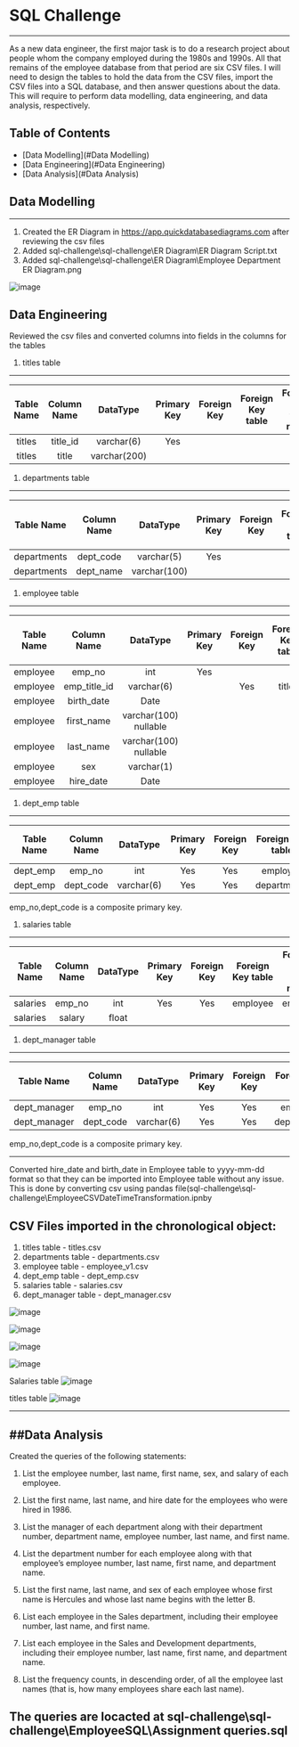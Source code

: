 # SQL Challenge

----
As a new data engineer, the first major task is to do a research project about people whom the company employed during the 1980s and 1990s. All that remains of the employee database from that period are six CSV files.
I will need to design the tables to hold the data from the CSV files, import the CSV files into a SQL database, and then answer questions about the data. This will require to perform data modelling, data engineering, and data analysis, respectively.

## Table of Contents

- [Data Modelling](#Data Modelling)
- [Data Engineering](#Data Engineering)
- [Data Analysis](#Data Analysis)

## Data Modelling
----
1. Created the ER Diagram in https://app.quickdatabasediagrams.com after reviewing the csv files
1. Added sql-challenge\sql-challenge\ER Diagram\ER Diagram Script.txt
1. Added sql-challenge\sql-challenge\ER Diagram\Employee Department ER Diagram.png

![image](https://user-images.githubusercontent.com/40103518/219360374-65b5963a-1940-42b2-a886-42a4b0affb89.png)


## Data Engineering
Reviewed the csv files and converted columns into fields in the columns for the tables
1. titles table
------
| Table Name | Column Name |  DataType |Primary Key|Foreign Key  | Foreign Key table | Foreign key firld name |
| :---: | :---: | :---: | :---: | :---: | :---: | :---: |
| titles | title_id | varchar(6) | Yes |  |  | | 
| titles | title | varchar(200) |  |  |  | | 

1. departments table
------
| Table Name | Column Name |  DataType |Primary Key|Foreign Key  | Foreign Key table | Foreign key firld name |
| :---: | :---: | :---: | :---: | :---: | :---: | :---: |
| departments | dept_code | varchar(5) | Yes |  |  | | 
| departments | dept_name | varchar(100) |  |  |  | | 


1. employee table
------------------------ 

| Table Name | Column Name |  DataType |Primary Key|Foreign Key  | Foreign Key table | Foreign key firld name |
| :---: | :---: | :---: | :---: | :---: | :---: | :---: |
| employee | emp_no | int | Yes |  |  | | 
| employee | emp_title_id | varchar(6) |  | Yes | titles | title_id | 
| employee | birth_date | Date |  |  |  | | 
| employee | first_name | varchar(100) nullable |  |  |  | | 
| employee | last_name | varchar(100) nullable |  |  |  | | 
| employee | sex | varchar(1) |  |  |  | | 
| employee | hire_date | Date |  |  |  | | 

1. dept_emp table
---------------------------------


| Table Name | Column Name |  DataType |Primary Key|Foreign Key  | Foreign Key table | Foreign key firld name |
| :---: | :---: | :---: | :---: | :---: | :---: | :---: |
| dept_emp | emp_no | int | Yes | Yes | employee |emp_no | 
| dept_emp | dept_code | varchar(6) |Yes  | Yes | departments | dept_code | 

emp_no,dept_code is a composite primary key.

1. salaries table
---------------------------------


| Table Name | Column Name |  DataType |Primary Key|Foreign Key  | Foreign Key table | Foreign key firld name |
| :---: | :---: | :---: | :---: | :---: | :---: | :---: |
| salaries | emp_no | int | Yes | Yes | employee |emp_no | 
| salaries | salary | float |  |  |  |  | 

1. dept_manager table
---------------------------------


| Table Name | Column Name |  DataType |Primary Key|Foreign Key  | Foreign Key table | Foreign key firld name |
| :---: | :---: | :---: | :---: | :---: | :---: | :---: |
| dept_manager | emp_no | int | Yes | Yes | employee |emp_no | 
| dept_manager | dept_code | varchar(6) |Yes  | Yes | departments | dept_code | 

emp_no,dept_code is a composite primary key.

----------------------------------------------------

Converted hire_date and birth_date in Employee table to yyyy-mm-dd format so that they can be imported into Employee table without any issue. This is done by converting csv using pandas file(sql-challenge\sql-challenge\EmployeeCSVDateTimeTransformation.ipnby

CSV Files imported in the chronological object:
------------------------------------------------------
1. titles table - titles.csv
1. departments table - departments.csv
1. employee table - employee_v1.csv
1. dept_emp table - dept_emp.csv
1. salaries table - salaries.csv
1. dept_manager table - dept_manager.csv


![image](https://user-images.githubusercontent.com/40103518/219365222-d3eb6300-d7a7-4e4d-8538-57782b0fd79c.png)

![image](https://user-images.githubusercontent.com/40103518/219365386-6a15440a-f144-4142-ad2b-eadc587ca2ad.png)

![image](https://user-images.githubusercontent.com/40103518/219365554-a0879ef7-fff0-4da9-9079-518930074e93.png)

![image](https://user-images.githubusercontent.com/40103518/219365947-0963edb5-8d15-4d62-92ce-f9bffc5b639c.png)

Salaries table
![image](https://user-images.githubusercontent.com/40103518/219366146-f2788c43-a432-4186-9333-3e1efe3ab8c0.png)

titles table
![image](https://user-images.githubusercontent.com/40103518/219366340-b41fe1a5-4037-4d6c-a2e4-debf0a48e53d.png)


----
##Data Analysis
----
Created the queries of the following statements: 
1. List the employee number, last name, first name, sex, and salary of each employee.

1. List the first name, last name, and hire date for the employees who were hired in 1986. 

1. List the manager of each department along with their department number, department name, employee number, last name, and first name. 
1. List the department number for each employee along with that employee’s employee number, last name, first name, and department name. 
1. List the first name, last name, and sex of each employee whose first name is Hercules and whose last name begins with the letter B. 
1. List each employee in the Sales department, including their employee number, last name, and first name. 
1. List each employee in the Sales and Development departments, including their employee number, last name, first name, and department name. 
1. List the frequency counts, in descending order, of all the employee last names (that is, how many employees share each last name). 

The queries are locacted at sql-challenge\sql-challenge\EmployeeSQL\Assignment queries.sql
----
